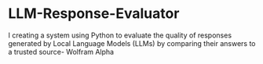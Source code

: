 # LLM-Response-Evaluator
I creating a system using Python to evaluate the quality of responses generated by Local Language Models (LLMs) by comparing their answers to a trusted source- Wolfram Alpha
